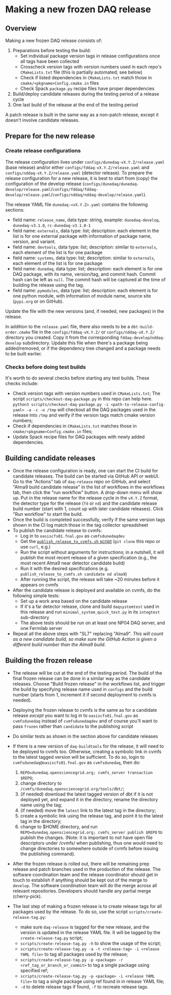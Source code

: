 # Making a new frozen DAQ release

## Overview

Making a new frozen DAQ release consists of:

1. Preparations before testing the build:
    * Set individual package version tags in release configurations once all tags have been collected
    * Crosscheck version tags with version numbers used in each repo's `CMakeLists.txt` file (this is partially automated; see below)
    * Check if listed dependencies in `CMakeLists.txt` match those in `cmake/<pkgname>Config.cmake.in` files
    * Check Spack `package.py` recipe files have proper dependencies 
2. Build/deploy candidate releases during the testing period of a release cycle
3. One last build of the release at the end of the testing period

A patch release is built in the same way as a non-patch release, except it doesn't involve candidate releases.

## Prepare for the new release

### Create release configurations

The release configuration lives under `configs/dunedaq-vX.Y.Z/release.yaml` (base release) and/or either `configs/fddaq-vX.Y.Z/release.yaml` and `configs/nddaq-vX.Y.Z/release.yaml` (detector release). To prepare the release configuration for a new release, it is best to start from (copy) the configuration of the develop release (`configs/dunedaq/dunedaq-develop/release.yaml`/`configs/fddaq/fddaq-develop/release.yaml`/`configs/nddaq/nddaq-develop/release.yaml`).

The release YAML file `dunedaq-<vX.Y.Z>.yaml` contains the following sections:

* field name: `release_name`, data type: string, example: `dunedaq-develop`, `dunedaq-v3.1.0`, `rc-dunedaq-v3.1.0-1`
* field name: `externals`, data type: list; description: each element in the list is for one external package with information of package name, version, and variant.
* field name: `devtools`, data type: list; description: similar to `externals`, each element of the list is for one package
* field name: `systems`, data type: list; description: similar to `externals`, each element of the list is for one package
* field name: `dunedaq`, data type: list; description: each element is for one DAQ package, with its name, version/tag, and commit hash. Commit hash can be left as `null`. The commit hash will be captured at the time of building the release using the tag. 
* field name: `pymodules`, data type: list; description: each element is for one python module, with information of module name, source site (`pypi.org` or on GitHub).

Update the file with the new versions (and, if needed, new packages) in the release.

In addition to the `release.yaml` file, there also needs to be a `dbt-build-order.cmake` file in the `configs/fddaq-vX.Y.Z/` or `configs/nddaq-vX.Y.Z/` directory you created. Copy it from the corresponding `fddaq-develop`/`nddaq-develop` subdirectory. Update this file when there's a package being added/removed, or if the dependency tree changed and a package needs to be built earlier.


### Checks before doing test builds

It's worth to do several checks before starting any test builds. These checks include:

* Check version tags with version numbers used in `CMakeLists.txt`; The script `scripts/checkout-daq-package.py` in this repo can help here. `python3 scripts/checkout-daq-package.py -i <path-to-release-config-yaml> -a -c -o /tmp` will checkout all the DAQ packages used in the release into `/tmp` and verify if the version tags match cmake version numbers;
* Check if dependencies in `CMakeLists.txt` matches those in `cmake/<pkgname>Config.cmake.in` files;
* Update Spack recipe files for DAQ packages with newly added dependencies.

## Building candidate releases

* Once the release configuration is ready, one can start the CI build for candidate releases. The build can be started via GitHub API or webUI. Go to the "Actions" tab of `daq-release` repo on GitHub, and select "Alma9 build candidate release" in the list of workflows in the workflows tab, then click the "run workflow" button. A drop-down menu will show up. Put in the release name for the release cycle in the `vX.Y.Z` format, the detector type for the release (`fd` or `nd`) and the candidate release build number (start with 1, count up with later candidate releases). Click "Run workflow" to start the build. 
* Once the build is completed successfully, verify if the same version tags shown in the CI log match those in the tag collector spreadsheet
* To publish the candidate release to cvmfs:
  * Log in to `oasiscfs01.fnal.gov` as `cvmfsdunedaqdev`
  * Get the [`publish_release_to_cvmfs.sh` script](https://github.com/DUNE-DAQ/daq-release/blob/develop/scripts/cvmfs/publish_release_to_cvmfs.sh) (`git clone` this repo or use `curl`, e.g.)
  * Run the script without arguments for instructions; in a nutshell, it will publish the most recent release of a given specification (e.g., the most recent Alma9 near detector candidate build)
  * Run it with the desired specifications (e.g. `publish_release_to_cvmfs.sh candidate nd alma9`)
  * After running the script, the release will take ~20 minutes before it appears on cvmfs
* After the candidate release is deployed and available on cvmfs, do the following simple tests:
  * Set up a work area based on the candidate release
  * If it's a far detector release, clone and build `daqsystemtest` used in this release and run `minimal_system_quick_test.py` in its `integtest` sub-directory
  * The above tests should be run on at least one NP04 DAQ server, and one Fermilab server
* Repeat all the above steps with "SL7" replacing "Alma9". _This will count as a new candidate build, so make sure the GitHub Action is given a different build number than the Alma9 build_.

## Building the frozen release

* The release will be cut at the end of the testing period. The build of the final frozen release can be done in a similar way as the candidate releases. Choose "Build frozen release" in the workflows list, and trigger the build by specifying release name used in `configs` and the build number (starts from 1, increment it if second deployment to cvmfs is needed).
* Deploying the frozen release to cvmfs is the same as for a candidate release  _except_ you want to log in to `oasiscfs01.fnal.gov` as `cvmfsdunedaq` instead of `cvmfsdunedaqdev` and of course you'll want to pass `frozen` rather than `candidate` to the publishing script
* Do similar tests as shown in the section above for candidate releases
* If there is a new version of `daq-buildtools` for the release, it will need to be deployed to cvmfs too. Otherwise, creating a symbolic link in cvmfs to the latest tagged version will be sufficient. 
To do so, login to `cvmfsdunedaq@oasiscfs01.fnal.gov` as `cvmfsdunedaq`, then do:
  1. `REPO=dunedaq.opensciencegrid.org; cvmfs_server transaction $REPO`;
  2. change directory to `/cvmfs/dunedaq.opensciencegrid.org/tools/dbt/`;
  3. (if needed) download the latest tagged version of dbt if it is not deployed yet, and expand it in the directory, rename the directory name using the tag;
  4. (if needed) move the `latest` link to the latest tag in the directory;
  5. create a symbolic link using the release tag, and point it to the latest tag in the directory;
  6. change to $HOME directory, and run `REPO=dunedaq.opensciencegrid.org; cvmfs_server publish $REPO` to publish the changes. (Note: it is important to not have open file descriptors under /cvmfs/ when publishing, thus one would need to change directories to somewhere outside of cvmfs before issuing the publishing command).

* After the frozen release is rolled out, there will be remaining prep release and patch branches used in the production of the release. The software coordination team and the release coordinator should get in touch to establish if anything should be kept out of the merge to `develop`. The software coordination team will do the merge across all relevant repositories. Developers should handle any partial merge (cherry-pick).

* The last step of making a frozen release is to create release tags for all packages used by the release. To do so, use the script `scripts/create-release-tag.py`:
  * make sure `daq-release` is tagged for the new release, and the version is updated in the release YAML file. It will be tagged by the `create-release-tag.py` script;
  * `scripts/create-release-tag.py -h` to show the usage of the script;
  * `scripts/create-release-tag.py -a -t <release-tag> -i <release YAML file>` to tag all packages used by the release;
  * `scripts/create-release-tag.py -p <package> -r <ref_tag_or_branch_or_commit>` to tag a single package using specified ref;
  * `scripts/create-release-tag.py -p <package> -i <release YAML file>` to tag a single package using ref found in in release YAML file;
  * `-d` to delete release tags if found, `-f` to recreate release tags.
